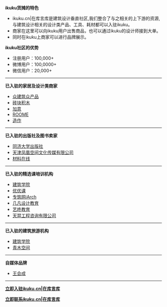 

**ikuku货摊的特色**  

* ikuku.cn|在库言库是建筑设计垂直社区,我们整合了与之相关的上下游的资源,与建筑设计相关的设计类产品、工具、耗材都可以入驻ikuku。  
* 商家在这里可以向ikuku用户出售商品，也可以通过ikuku的设计师接到大单。
* 同时在ikuku上商家可以进行品牌展示。

**ikuku社区的优势**  

* 注册用户：100,000+
* 微博用户：100,0000+
* 微信用户：20,000+

-----

**已入驻的家居及设计类商家**    

* [众建筑众产品](http://www.ikuku.cn/user/8116) 
* [砖块积木](http://www.ikuku.cn/user/18326)
* [加意](http://www.ikuku.cn/user/wowjiae)
* [ROOME](http://www.ikuku.cn/user/37589) 
* [造作](http://www.ikuku.cn/user/12418)

-----

**已入驻的出版社及图书卖家**    

* [同济大学出版社](http://www.ikuku.cn/user/37542)  
* [天津凤凰空间文化传媒有限公司](http://www.ikuku.cn/user/50680)  
* [材料在线](http://www.ikuku.cn/user/37040)

-----

**已入驻的精选课培训机构**  

* [建筑学院](http://www.ikuku.cn/user/19254)  
* [优优课](http://www.ikuku.cn/user/yyooke)  
* [专筑网iArch](http://www.ikuku.cn/user/46923)  
* [几凡设计教育](http://www.ikuku.cn/user/44469)  
* [艺咚教育](http://www.ikuku.cn/user/yidong)  
* [天羿工程咨询有限公司](http://www.ikuku.cn/user/36775)

------


**已入驻的建筑旅游机构**  

* [建筑学院](http://www.ikuku.cn/user/19254)  
* [青木空间](http://www.ikuku.cn/user/101564)  

------  

**自媒体品牌**  
* [王会成](http://www.ikuku.cn/user/47204)  

-----

**[立即入驻ikuku.cn|在库言库](http://www.ikuku.cn/userlogin.php)**

**[立即联系ikuku.cn|在库言库](contact.md)**


